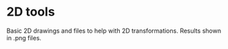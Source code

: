 # 2D tools
Basic 2D drawings and files to help with 2D transformations.
Results shown in .png files.